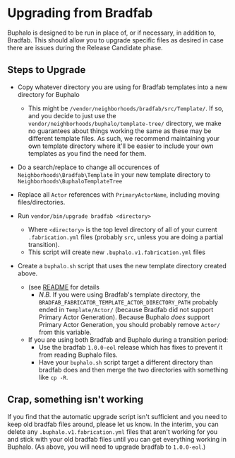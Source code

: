 # Upgrading from Bradfab

Buphalo is designed to be run in place of, or if necessary, in addition to, Bradfab.
This should allow you to upgrade specific files as desired in case there are issues during the Release Candidate phase.

## Steps to Upgrade

- Copy whatever directory you are using for Bradfab templates into a new directory for Buphalo
  - This might be `/vendor/neighborhoods/bradfab/src/Template/`.
    If so, and you decide to just use the `vendor/neighborhoods/buphalo/template-tree/` directory, we make no
    guarantees about things working the same as these may be different template files.
    As such, we recommend maintaining your own template directory where it'll be easier to include your own templates
    as you find the need for them.
 
- Do a search/replace to change all occurences of `Neighborhoods\Bradfab\Template` in your new template directory to
  `Neighborhoods\BuphaloTemplateTree`
- Replace all `Actor` references with `PrimaryActorName`, including moving files/directories.
  
- Run `vendor/bin/upgrade bradfab <directory>`
  - Where `<directory>` is the top level directory of all of your current `.fabrication.yml` files
    (probably `src`, unless you are doing a partial transition).
  - This script will create new `.buphalo.v1.fabrication.yml` files
  
- Create a `buphalo.sh` script that uses the new template directory created above.
  - (see [README](../README.md) for details
    - _N.B._ If you were using Bradfab's template directory, the `BRADFAB_FABRICATOR_TEMPLATE_ACTOR_DIRECTORY_PATH`
      probably ended in `Template/Actor/` (because Bradfab did not support Primary Actor Generation).
      Because Buphalo *does* support Primary Actor Generation, you should probably remove `Actor/` from this variable.
  - If you are using both Bradfab and Buphalo during a transition period:
    - Use the bradfab `1.0.0-eol` release which has fixes to prevent it from reading Buphalo files.
    - Have your `buphalo.sh` script target a different directory than bradfab does and then merge the two directories
      with something like `cp -R`.
    
## Crap, something isn't working
If you find that the automatic upgrade script isn't sufficient and you need to keep old bradfab files around, please
let us know.
In the interim, you can delete any `.buphalo.v1.fabrication.yml` files that aren't working for you and stick with your
old bradfab files until you can get everything working in Buphalo.
(As above, you will need to upgrade bradfab to `1.0.0-eol`.)
